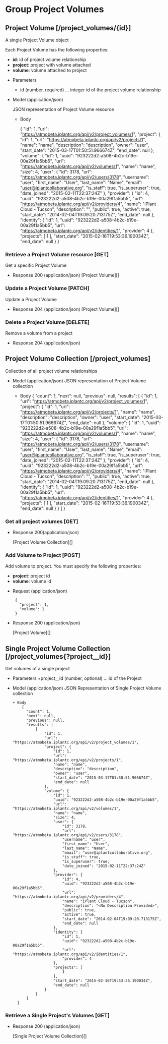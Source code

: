 # Group Project Volumes

## Project Volume [/project_volumes/{id}]
A single Project Volume object

Each Project Volume has the following properties:
- **id**: id of project volume relationship
- **project**: project with volume attached
- **volume**: volume attached to project

+ Parameters
    + id (number, required) ... integer id of the project volume relationship

+ Model (application/json)

    JSON representation of Project Volume resource

    + Body

        {
            "id": 1,
            "url": "https://atmobeta.iplantc.org/api/v2/project_volumes/1",
            "project": {
                "id": 1,
                "url": "https://atmobeta.iplantc.org/api/v2/projects/1",
                "name": "name",
                "description": "description",
                "owner": "user",
                "start_date": "2015-03-17T01:50:51.966674Z",
                "end_date": null
            },
            "volume": {
                "id": 1,
                "uuid": "923222d2-a508-4b2c-b19e-00a29f1a5bb5",
                "url": "https://atmobeta.iplantc.org/api/v2/volumes/1",
                "name": "name",
                "size": 4,
                "user": {
                    "id": 3178,
                    "url": "https://atmobeta.iplantc.org/api/v2/users/3178",
                    "username": "user",
                    "first_name": "User",
                    "last_name": "Name",
                    "email": "user@iplantcollaborative.org",
                    "is_staff": true,
                    "is_superuser": true,
                    "date_joined": "2015-02-11T22:37:24Z"
                },
                "provider": {
                    "id": 4,
                    "uuid": "923222d2-a508-4b2c-b19e-00a29f1a5bb5",
                    "url": "https://atmobeta.iplantc.org/api/v2/providers/4",
                    "name": "iPlant Cloud - Tucson",
                    "description": "<No Description Provided>",
                    "public": true,
                    "active": true,
                    "start_date": "2014-02-04T19:09:20.713175Z",
                    "end_date": null
                },
                "identity": {
                    "id": 1,
                    "uuid": "923222d2-a508-4b2c-b19e-00a29f1a5bb5",
                    "url": "https://atmobeta.iplantc.org/api/v2/identities/1",
                    "provider": 4
                },
                "projects": [
                    1
                ],
                "start_date": "2015-02-16T19:53:36.190034Z",
                "end_date": null
            }
        }

### Retrieve a Project Volume resource [GET]
Get a specific Project Volume

+ Response 200 (application/json)
    [Project Volume][]

### Update a Project Volume [PATCH]
Update a Project Volume

+ Response 204 (application/json)
    [Project Volume][]

### Delete a Project Volume [DELETE]
Remove a volume from a project

+ Response 204 (application/json)



## Project Volume Collection [/project_volumes]
Collection of all project volume relationships

+ Model (application/json)
    JSON representation of Project Volume collection

    + Body
        {
            "count": 1,
            "next": null,
            "previous": null,
            "results": [
                {
                    "id": 1,
                    "url": "https://atmobeta.iplantc.org/api/v2/project_volumes/1",
                    "project": {
                        "id": 1,
                        "url": "https://atmobeta.iplantc.org/api/v2/projects/1",
                        "name": "name",
                        "description": "description",
                        "owner": "user",
                        "start_date": "2015-03-17T01:50:51.966674Z",
                        "end_date": null
                    },
                    "volume": {
                        "id": 1,
                        "uuid": "923222d2-a508-4b2c-b19e-00a29f1a5bb5",
                        "url": "https://atmobeta.iplantc.org/api/v2/volumes/1",
                        "name": "name",
                        "size": 4,
                        "user": {
                            "id": 3178,
                            "url": "https://atmobeta.iplantc.org/api/v2/users/3178",
                            "username": "user",
                            "first_name": "User",
                            "last_name": "Name",
                            "email": "user@iplantcollaborative.org",
                            "is_staff": true,
                            "is_superuser": true,
                            "date_joined": "2015-02-11T22:37:24Z"
                        },
                        "provider": {
                            "id": 4,
                            "uuid": "923222d2-a508-4b2c-b19e-00a29f1a5bb5",
                            "url": "https://atmobeta.iplantc.org/api/v2/providers/4",
                            "name": "iPlant Cloud - Tucson",
                            "description": "<No Description Provided>",
                            "public": true,
                            "active": true,
                            "start_date": "2014-02-04T19:09:20.713175Z",
                            "end_date": null
                        },
                        "identity": {
                            "id": 1,
                            "uuid": "923222d2-a508-4b2c-b19e-00a29f1a5bb5",
                            "url": "https://atmobeta.iplantc.org/api/v2/identities/1",
                            "provider": 4
                        },
                        "projects": [
                            1
                        ],
                        "start_date": "2015-02-16T19:53:36.190034Z",
                        "end_date": null
                    }
                }
            ]
        }



### Get all project volumes [GET]

+ Response 200(application/json)

  [Project Volume Collection][]

### Add Volume to Project [POST]
Add volume to project. You must specify the following properties:

 - **project**: project id
 - **volume**: volume id

 + Request (application/json)

        {
          "project": 1,
          "volume": 1
        }

+ Response 200 (application/json)

    [Project Volume][]


## Single Project Volume Collection [/project_volumes{?project__id}]
Get volumes of a single project

+ Parameters
    +project__id (number, optional) ... id of the Project

+ Model (application/json)
JSON Representation of Single Project Volume collection

      + Body
          {
            "count": 1,
            "next": null,
            "previous": null,
            "results": [
                {
                    "id": 1,
                    "url": "https://atmobeta.iplantc.org/api/v2/project_volumes/1",
                    "project": {
                        "id": 1,
                        "url": "https://atmobeta.iplantc.org/api/v2/projects/1",
                        "name": "name",
                        "description": "description",
                        "owner": "user",
                        "start_date": "2015-03-17T01:50:51.966674Z",
                        "end_date": null
                    },
                    "volume": {
                        "id": 1,
                        "uuid": "923222d2-a508-4b2c-b19e-00a29f1a5bb5",
                        "url": "https://atmobeta.iplantc.org/api/v2/volumes/1",
                        "name": "name",
                        "size": 4,
                        "user": {
                            "id": 3178,
                            "url": "https://atmobeta.iplantc.org/api/v2/users/3178",
                            "username": "user",
                            "first_name": "User",
                            "last_name": "Name",
                            "email": "user@iplantcollaborative.org",
                            "is_staff": true,
                            "is_superuser": true,
                            "date_joined": "2015-02-11T22:37:24Z"
                        },
                        "provider": {
                            "id": 4,
                            "uuid": "923222d2-a508-4b2c-b19e-00a29f1a5bb5",
                            "url": "https://atmobeta.iplantc.org/api/v2/providers/4",
                            "name": "iPlant Cloud - Tucson",
                            "description": "<No Description Provided>",
                            "public": true,
                            "active": true,
                            "start_date": "2014-02-04T19:09:20.713175Z",
                            "end_date": null
                        },
                        "identity": {
                            "id": 1,
                            "uuid": "923222d2-a508-4b2c-b19e-00a29f1a5bb5",
                            "url": "https://atmobeta.iplantc.org/api/v2/identities/1",
                            "provider": 4
                        },
                        "projects": [
                            1
                        ],
                        "start_date": "2015-02-16T19:53:36.190034Z",
                        "end_date": null
                    }
                }
            ]
        }


### Retrieve a Single Project's Volumes [GET]
+ Response 200 (application/json)

    [Single Project Volume Collection][]


